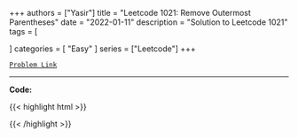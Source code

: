 
+++
authors = ["Yasir"]
title = "Leetcode 1021: Remove Outermost Parentheses"
date = "2022-01-11"
description = "Solution to Leetcode 1021"
tags = [
    
]
categories = [
    "Easy"
]
series = ["Leetcode"]
+++



[`Problem Link`](https://leetcode.com/problems/remove-outermost-parentheses/description/)

---

**Code:**

{{< highlight html >}}

{{< /highlight >}}

